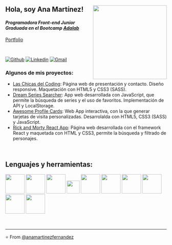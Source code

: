 <h2> Hola, soy Ana Martínez! 
<img align='right' src="https://media4.giphy.com/media/Z9WRoncIw8RYBLJ0FB/giphy.gif?cid=ecf05e470spyfpe37vih5r7eweny5gezac651xw1g65p7fau&rid=giphy.gif" width="230">
<h4><em>Programadora Front-end Junior </br>Graduada en el Bootcamp <a href="https://adalab.es/">Adalab</a>
</em></h4>


[Portfolio](https://anamartinezfernandez.github.io/Portfolio/#/)

<br>

[![Github](https://img.shields.io/badge/-Github-000?style=flat&logo=Github&logoColor=white)](https://github.com/anamartinezfernandez)
[![Linkedin](https://img.shields.io/badge/-LinkedIn-blue?style=flat&logo=Linkedin&logoColor=white)](https://www.linkedin.com/in/anamartinezfernandez)
[![Gmail](https://img.shields.io/badge/-Gmail-c14438?style=flat&logo=Gmail&logoColor=white)](mailto:anamartinezf6@gmail.com)

### Algunos de mis proyectos:
- [Las Chicas del Coding](https://github.com/anamartinezfernandez/My-first-collaborative-webpage): Página web de presentación y contacto. Diseño responsive. Maquetación con HTML5 y CSS3 (SASS). 
- [Dream Series Searcher](https://github.com/anamartinezfernandez/App-series-searcher): App web desarrollada con JavaScript, que permite la búsqueda de series y el uso de favoritos. Implementación de API y LocalStorage. 
- [Awesome Profile Cards](https://github.com/anamartinezfernandez/Web-App-Awesome-profile-cards): Web App interactiva, con la que generar tarjetas de
visita personalizadas. Desarrolalda con HTML5, CSS3 (SASS) y JavaScript.
- [Rick and Morty React App](https://github.com/anamartinezfernandez/Rick-and-Morty-React-App): Página web desarrollada con el framework React y maquetada con HTML y CSS3, permite la búsqueda y filtrado de personajes.


<br>


**<h2 align = "left">Lenguajes y herramientas:</h2>**


  <!-- Your languages and tools. Be careful with the alignment. 
  You can use this sites to get logos: https://www.vectorlogo.zone or https://simpleicons.org/
  -->


<p align = "left">  
  <code><img width="60px" src="https://www.vectorlogo.zone/logos/w3_html5/w3_html5-ar21.svg"></code>
  <code><img width="60px" src="https://www.vectorlogo.zone/logos/sass-lang/sass-lang-ar21.svg"></code>
  <code><img width="60px" src="https://www.vectorlogo.zone/logos/getbootstrap/getbootstrap-ar21.svg"></code>
  <code><img width="40px" src="https://www.vectorlogo.zone/logos/javascript/javascript-vertical.svg"></code>
  <code><img width="60px" src="https://www.vectorlogo.zone/logos/reactjs/reactjs-ar21.svg"></code>
  <code><img width="60px" src="https://www.vectorlogo.zone/logos/gulpjs/gulpjs-ar21.svg"></code>
  <code><img width="60px" src="https://www.vectorlogo.zone/logos/git-scm/git-scm-ar21.svg"></code>
  <code><img width="60px" src="https://www.vectorlogo.zone/logos/github/github-ar21.svg"></code>
  <code><img width="60px" src="https://www.vectorlogo.zone/logos/trello/trello-ar21.svg"></code>
  <code><img width="60px" src="https://www.vectorlogo.zone/logos/slack/slack-ar21.svg"></code>
  


</p>
<br>

---

⭐️ From [@anamartinezfernandez](https://github.com/anamartinezfernandez)
